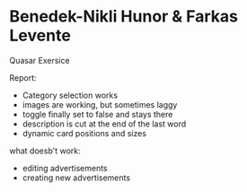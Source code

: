 # Benedek-Nikli Hunor & Farkas Levente
Quasar Exersice

Report:
- Category selection works
- images are working, but sometimes laggy
- toggle finally set to false and stays there
- description is cut at the end of the last word
- dynamic card positions and sizes

what doesb't work:
 - editing advertisements
 - creating new advertisements
